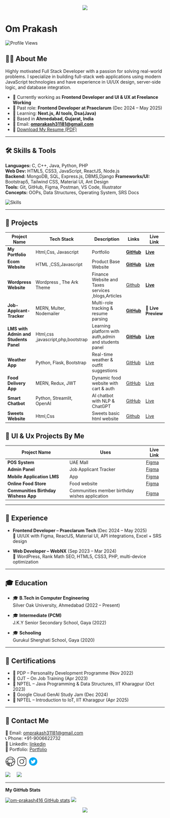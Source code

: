 
<p align="center">
  <img src="https://capsule-render.vercel.app/api?type=waving&color=gradient&text=Hello!&height=100&section=header"/>
</p>

# Om Prakash

![Profile Views](https://komarev.com/ghpvc/?username=om-prakash416&label=Profile%20views&color=0e75b6&style=flat)

## 🧑‍💼 About Me

Highly motivated Full Stack Developer with a passion for solving real-world problems. I specialize in building full-stack web applications using modern JavaScript technologies and have experience in UI/UX design, server-side logic, and database integration.

- 🔭 Currently working as **Frontend Developer and UI & UX at Freelance Working** 
- 💼 Past role: **Frontend Developer at Praeclarum** (Dec 2024 – May 2025)  
- 🌱 Learning: **Next.js, AI tools, Dsa(Java)**  
- 📍 Based in **Ahmedabad, Gujarat, India**  
- 📨 Email: **omprakash31181@gmail.com**  
- 📄 [Download My Resume (PDF)](https://drive.google.com/file/d/1QSY8FDvwwrSL0rarP4Rp9UEjDSbyhkA-/view?usp=sharing)

---

## 🛠️ Skills & Tools

**Languages:** C, C++, Java, Python, PHP  
**Web Dev:** HTML5, CSS3, JavaScript, ReactJS, Node.js  
**Backend:** MongoDB, SQL, Express.js, DBMS,Django 
**Frameworks/UI:** Bootstrap5, Tailwind CSS, Material UI, Ant Design  
**Tools:** Git, GitHub, Figma, Postman, VS Code, Illustrator  
**Concepts:** OOPs, Data Structures, Operating System, SRS Docs

![Skills](https://skillicons.dev/icons?i=html,css,bootstrap,js,jquery,react,nextjs,nodejs,django,mongodb,express,tailwind,figma,git,github,python,c,cpp,mysql,gcp,java,wordpress,visualstudio,vite,vercel,ts,stackoverflow,replit,php,npm,netlify)

---

## 🚀 Projects

| Project Name | Tech Stack | Description | Links | Live Link |
|--------------|------------|-------------|-------|-----------|
| **My Portfolio** | Html,Css, Javascript| Portfolio | **[GitHub](https://github.com/om-prakash416/Portfolio)** | **[Live](https://om-prakash416-portfolio.vercel.app/)**|
| **Ecom Website** | HTML ,CSS,Javascript | Product Base Website | **[GitHub](https://github.com/om-prakash416/Ecom-Website/tree/main)** |**[Live](https://om-prakash416.github.io/Ecom-Website/)** |
| **Wordpress Website** | Wordpress , The Ark Theme| Finance Website and Taxes services ,blogs,Articles  | [Github]()| **[Live](https://lodestar-ops.com/)**|
| **Job-Applcant-Tracker** | MERN, Multer, Nodemailer | Multi-role tracking & resume parsing | **[GitHub](https://github.com/om-prakash416/Job-applicant-Tracker)** | **<a href="https://om-prakash416-portfolio.vercel.app/" target="_blank" style="text-decoration: none;" >🚀 Live Preview</a>**|
| **LMS with Admin and Students Panel** | Html,css ,javascript,php,bootstrap | Learning platform with auth,admin and students panel | **[GitHub](https://github.com/om-prakash416/lms)**|  **[Live]()**|
| **Weather App** | Python, Flask, Bootstrap | Real-time weather & outfit suggestions | [GitHub](#) |  [Live]()|
| **Food Delivery App** | MERN, Redux, JWT | Dynamic food website with cart & auth | [GitHub](#) | [Live]()|
| **Smart Chatbot** | Python, Streamlit, OpenAI | AI chatbot with NLP & ChatGPT | [GitHub](https://github.com/om-prakash416/AI-chatBot) |  [Live](#)|
| **Sweets Website** | Html,Css| Sweets basic html website | [Github](https://github.com/om-prakash416/Html/blob/main/Sweets/Readme.md) | [Live](#)|


## 🚀 UI & Ux Projects By Me

|Project Name | Uses|Live Link|
|-------------|-----| --------|
|**POS System** | UAE Mall| [Figma](https://www.figma.com/design/tQuJjFJneyNjaLRv7kkBkA/Pos-Figma?node-id=0-1&t=9h3Kcr4CcdHSyd15-1)|
|**Admin Panel** | Job Applicant Tracker| [Figma](https://www.figma.com/design/c71Qrema4I2DkA6AFbktwn/TalentBox?node-id=2-205)|
|**Mobile Application LMS** | App| [Figma](https://www.figma.com/design/5BRUd2ntxWYTuOxiEFfzBc/Untitled?node-id=0-1&t=WotGjV8Gj2293JpC-1)|
|**Online Food Store** | Food website| [Figma](https://www.figma.com/design/o5aBKZnBsKoMN6Zk7KJkCL/Online-Food-Website?node-id=0-1&t=WotGjV8Gj2293JpC-1)|
|**Communities Birthday Wishess App** | Communities member birthday wishes application| [Figma](https://www.figma.com/design/JyKXDJQS5zaGhFHBpyrhOp/Birthday-Wishes-App?node-id=0-1&t=PfUNTisdITvxbGLp-1)|

---

## 💼 Experience

- **Frontend Developer – Praeclarum Tech** (Dec 2024 – May 2025)  
  🔧 UI/UX with Figma, ReactJS, Material UI, API integrations, Excel + SRS design

- **Web Developer – WebNX** (Sep 2023 – Mar 2024)  
  🔧 WordPress, Rank Math SEO, HTML5, CSS3, PHP, multi-device optimization

---

## 🎓 Education

- 🎓 **B.Tech in Computer Engineering**  
  Silver Oak University, Ahmedabad (2022 – Present)

- 🎓 **Intermediate (PCM)**  
  J.K.Y Senior Secondary School, Gaya (2022)

- 🎓 **Schooling**  
  Gurukul Sherghati School, Gaya (2020)
---

## 📜 Certifications

- 🏅 PDP – Personality Development Programme (Nov 2022)
- 🏅 OJT – On Job Training (Apr 2023)
- 🏅 NPTEL – Java Programming & Data Structures, IIT Kharagpur (Oct 2023)
- 🏅 Google Cloud GenAI Study Jam (Dec 2024)
- 🏅 NPTEL – Introduction to IoT, IIT Kharagpur (Apr 2025)

---

## 📩 Contact Me

📧 Email: [omprakash31181@gmail.com](mailto:omprakash31181@gmail.com)  
📞 Phone: +91-9006622732  
🔗 LinkedIn: [linkedin](https://www.linkedin.com/in/omprakash416/)  
📂 Portfolio: [Portfolio](https://om-prakash416-portfolio.vercel.app/)
<div>
 <p align="left"> <a href="https://github.com/om-prakash416" target="_blank" rel="noreferrer"><img src="logo/icons8-github.gif" width="32" height="32" /></a> 
 <a href="[http://www.instagram.com/](https://www.instagram.com/op_416_/)]([https://www.instagram.com/op_416_/](https://www.instagram.com/op_416_/))" target="_blank" rel="noreferrer"><img src="logo/icons8-instagram.gif" width="32" height="32" /></a>
 <a href="https://twitter.com/op_416_" target="_blank" rel="noreferrer"><img src="logo/icons8-twitter.gif" width="32" height="32" /></a></p>
  <a href="mailto:omprakash31181@gmail.com?"><img src="https://img.shields.io/badge/Gmail-ffcdd2?logo=gmail&style=for-the-badge"/></a> &nbsp; &nbsp; 
  <a href="[[[www.linkedin.com/in/omprakash416]([https://www.linkedin.com/in/omprakash416/]([https://www.linkedin.com/in/omprakash416/]([https://www.linkedin.com/in/omprakash416/]([https://www.linkedin.com/in/omprakash416/](https://www.linkedin.com/in/omprakash416/)))))]([https://www.linkedin.com/in/omprakash416/](https://www.linkedin.com/in/omprakash416/))]([[https://www.linkedin.com/in/omprakash416]([https://www.linkedin.com/in/omprakash416](https://www.linkedin.com/in/omprakash416/)/)](https://www.linkedin.com/in/omprakash416/)/)"><img src="https://img.shields.io/badge/LinkedIn-01579b?logo=linkedin&style=for-the-badge"/></a> &nbsp; &nbsp; 
 </div>

<hr>
<b>My GitHub Stats</b>

<p align="left">
  <a href="https://github.com/om-prakash416"><img src="https://github-readme-stats.vercel.app/api?username=om-prakash416&show_icons=true&hide=&count_private=true&title_color=22c55e&text_color=ffffff&icon_color=0891b2&bg_color=1c1917&hide_border=true&show_icons=true" alt="om-prakash416 GitHub stats" /></a>
   <a href="http://www.github.com/om-prakash416"><img src="https://github-readme-streak-stats.herokuapp.com/?user=om-prakash416&stroke=ffffff&background=1c1917&ring=22c55e&fire=22c55e&currStreakNum=ffffff&currStreakLabel=22c55e&sideNums=ffffff&sideLabels=ffffff&dates=ffffff&hide_border=true" /></a>
</p>


<p align="center">
  <img src="https://capsule-render.vercel.app/api?type=waving&color=gradient&height=100&section=footer"/>
</p>
